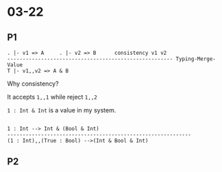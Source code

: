 # 03-22

## P1

```
. |- v1 => A     . |- v2 => B      consistency v1 v2
------------------------------------------------------ Typing-Merge-Value
T |- v1,,v2 => A & B
```

Why consistency?

It accepts `1,,1` while reject `1,,2`

`1 : Int & Int` is a value in my system.

```

1 : Int --> Int & (Bool & Int)
------------------------------------------------------------
(1 : Int),,(True : Bool) -->(Int & Bool & Int) 
```

## P2

